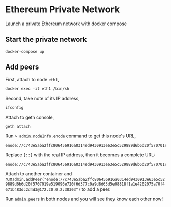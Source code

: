 # Ethereum Private Network

Launch a private Ethereum network with docker compose

## Start the private network

    docker-compose up


## Add peers

First, attach to node `eth1`,

    docker exec -it eth1 /bin/sh

Second, take note of its IP address,

    ifconfig

Attach to geth console,

    geth attach

Run `> admin.nodeInfo.enode` command to get this node's URL,

    enode://c743e5aba2ffc806456916a0314ed9430913e63e5c529889d6b6d20f5707019e519096e720f6d377c0a9d8d63d5e08818f1a1e4202075a70f4671b483dc2d4d3@[::]:30303

Replace `[::]` with the real IP address, then it becomes a complete URL:

    enode://c743e5aba2ffc806456916a0314ed9430913e63e5c529889d6b6d20f5707019e519096e720f6d377c0a9d8d63d5e08818f1a1e4202075a70f4671b483dc2d4d3@172.20.0.2:30303


Attach to another container and run`admin.addPeer("enode://c743e5aba2ffc806456916a0314ed9430913e63e5c529889d6b6d20f5707019e519096e720f6d377c0a9d8d63d5e08818f1a1e4202075a70f4671b483dc2d4d3@172.20.0.2:30303")` to add a peer.

Run `admin.peers` in both nodes and you will see they know each other now!
